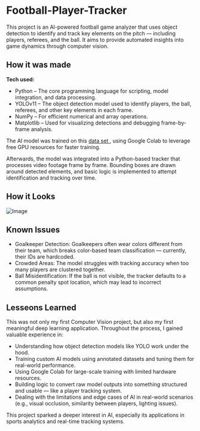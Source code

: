 # Football-Player-Tracker

This project is an AI-powered football game analyzer that uses object detection to identify and track key elements on the pitch — including players, referees, and the ball. It aims to provide automated insights into game dynamics through computer vision.

## How it was made

**Tech used:**

- Python – The core programming language for scripting, model integration, and data processing.
- YOLOv11 – The object detection model used to identify players, the ball, referees, and other key elements in each frame.
- NumPy – For efficient numerical and array operations.
- Matplotlib – Used for visualizing detections and debugging frame-by-frame analysis.

The AI model was trained on this [ data set ](https://universe.roboflow.com/roboflow-jvuqo/football-players-detection-3zvbc/dataset/1), using Google Colab to leverage free GPU resources for faster training.

Afterwards, the model was integrated into a Python-based tracker that processes video footage frame by frame. Bounding boxes are drawn around detected elements, and basic logic is implemented to attempt identification and tracking over time.

## How it Looks

![Image](https://github.com/user-attachments/assets/bf914b5d-f2cc-4c67-95cc-8a4e3d8c7868)

## Known Issues

- Goalkeeper Detection: Goalkeepers often wear colors different from their team, which breaks color-based team classification — currently, their IDs are hardcoded.
- Crowded Areas: The model struggles with tracking accuracy when too many players are clustered together.
- Ball Misidentification: If the ball is not visible, the tracker defaults to a common penalty spot location, which may lead to incorrect assumptions.

## Lesseons Learned

This was not only my first Computer Vision project, but also my first meaningful deep learning application. Throughout the process, I gained valuable experience in:

- Understanding how object detection models like YOLO work under the hood.
- Training custom AI models using annotated datasets and tuning them for real-world performance.
- Using Google Colab for large-scale training with limited hardware resources.
- Building logic to convert raw model outputs into something structured and usable — like a player tracking system.
- Dealing with the limitations and edge cases of AI in real-world scenarios (e.g., visual occlusion, similarity between players, lighting issues).

This project sparked a deeper interest in AI, especially its applications in sports analytics and real-time tracking systems.
